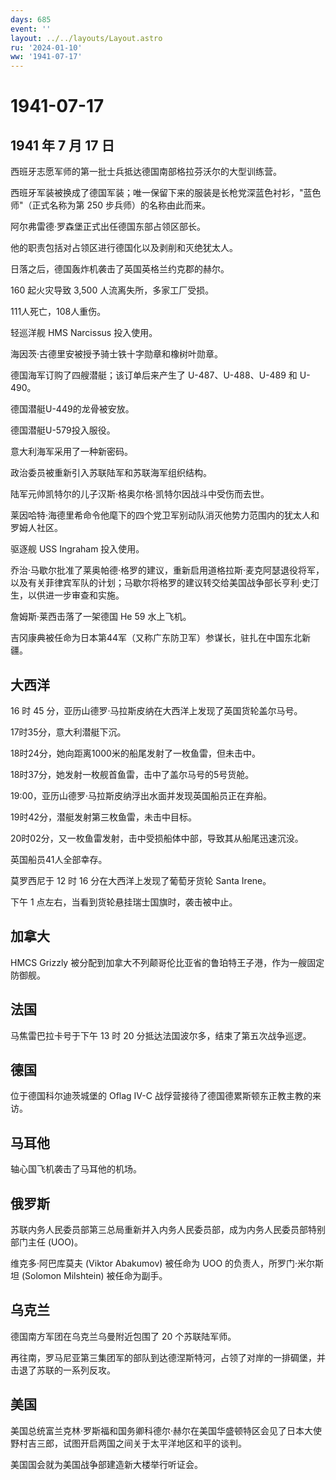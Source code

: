 ```yaml
---
days: 685
event: ''
layout: ../../layouts/Layout.astro
ru: '2024-01-10'
ww: '1941-07-17'
---
```


# 1941-07-17

## 1941 年 7 月 17 日

西班牙志愿军师的第一批士兵抵达德国南部格拉芬沃尔的大型训练营。

西班牙军装被换成了德国军装；唯一保留下来的服装是长枪党深蓝色衬衫，"蓝色师"（正式名称为第
250 步兵师）的名称由此而来。

阿尔弗雷德·罗森堡正式出任德国东部占领区部长。

他的职责包括对占领区进行德国化以及剥削和灭绝犹太人。

日落之后，德国轰炸机袭击了英国英格兰约克郡的赫尔。

160 起火灾导致 3,500 人流离失所，多家工厂受损。

111人死亡，108人重伤。

轻巡洋舰 HMS Narcissus 投入使用。

海因茨·古德里安被授予骑士铁十字勋章和橡树叶勋章。

德国海军订购了四艘潜艇；该订单后来产生了 U-487、U-488、U-489 和 U-490。

德国潜艇U-449的龙骨被安放。

德国潜艇U-579投入服役。

意大利海军采用了一种新密码。

政治委员被重新引入苏联陆军和苏联海军组织结构。

陆军元帅凯特尔的儿子汉斯·格奥尔格·凯特尔因战斗中受伤而去世。

莱因哈特·海德里希命令他麾下的四个党卫军别动队消灭他势力范围内的犹太人和罗姆人社区。

驱逐舰 USS Ingraham 投入使用。

乔治·马歇尔批准了莱奥帕德·格罗的建议，重新启用道格拉斯·麦克阿瑟退役将军，以及有关菲律宾军队的计划；马歇尔将格罗的建议转交给美国战争部长亨利·史汀生，以供进一步审查和实施。

詹姆斯·莱西击落了一架德国 He 59 水上飞机。

吉冈康典被任命为日本第44军（又称广东防卫军）参谋长，驻扎在中国东北新疆。

## 大西洋

16 时 45 分，亚历山德罗·马拉斯皮纳在大西洋上发现了英国货轮盖尔马号。

17时35分，意大利潜艇下沉。

18时24分，她向距离1000米的船尾发射了一枚鱼雷，但未击中。

18时37分，她发射一枚舰首鱼雷，击中了盖尔马号的5号货舱。

19:00，亚历山德罗·马拉斯皮纳浮出水面并发现英国船员正在弃船。

19时42分，潜艇发射第三枚鱼雷，未击中目标。

20时02分，又一枚鱼雷发射，击中受损船体中部，导致其从船尾迅速沉没。

英国船员41人全部幸存。

莫罗西尼于 12 时 16 分在大西洋上发现了葡萄牙货轮 Santa Irene。

下午 1 点左右，当看到货轮悬挂瑞士国旗时，袭击被中止。

## 加拿大

HMCS Grizzly
被分配到加拿大不列颠哥伦比亚省的鲁珀特王子港，作为一艘固定防御舰。

## 法国

马焦雷巴拉卡号于下午 13 时 20 分抵达法国波尔多，结束了第五次战争巡逻。

## 德国

位于德国科尔迪茨城堡的 Oflag IV-C
战俘营接待了德国德累斯顿东正教主教的来访。

## 马耳他

轴心国飞机袭击了马耳他的机场。

## 俄罗斯

苏联内务人民委员部第三总局重新并入内务人民委员部，成为内务人民委员部特别部门主任
(UOO)。

维克多·阿巴库莫夫 (Viktor Abakumov) 被任命为 UOO
的负责人，所罗门·米尔斯坦 (Solomon Milshtein) 被任命为副手。

## 乌克兰

德国南方军团在乌克兰乌曼附近包围了 20 个苏联陆军师。

再往南，罗马尼亚第三集团军的部队到达德涅斯特河，占领了对岸的一排碉堡，并击退了苏联的一系列反攻。

## 美国

美国总统富兰克林·罗斯福和国务卿科德尔·赫尔在美国华盛顿特区会见了日本大使野村吉三郎，试图开启两国之间关于太平洋地区和平的谈判。

美国国会就为美国战争部建造新大楼举行听证会。